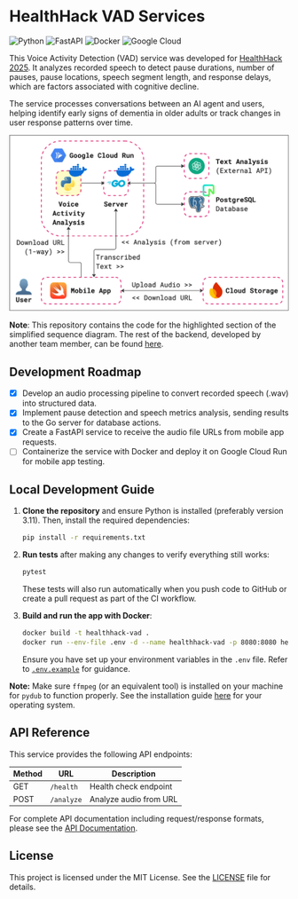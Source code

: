 # HealthHack VAD Services

![Python](https://img.shields.io/badge/python-3670A0?style=for-the-badge&logo=python&logoColor=ffdd54)
![FastAPI](https://img.shields.io/badge/FastAPI-005571?style=for-the-badge&logo=fastapi)
![Docker](https://img.shields.io/badge/docker-%230db7ed.svg?style=for-the-badge&logo=docker&logoColor=white)
![Google Cloud](https://img.shields.io/badge/GoogleCloud-%234285F4.svg?style=for-the-badge&logo=google-cloud&logoColor=white)

This Voice Activity Detection (VAD) service was developed for [HealthHack 2025](https://healthhack.sg/). It analyzes recorded speech to detect pause durations, number of pauses, pause locations, speech segment length, and response delays, which are factors associated with cognitive decline.

The service processes conversations between an AI agent and users, helping identify early signs of dementia in older adults or track changes in user response patterns over time.

![Simplified Sequence Diagram](/figure/simplified_sequence_diagram.png)

**Note**: This repository contains the code for the highlighted section of the simplified sequence diagram. The rest of the backend, developed by another team member, can be found [here](https://github.com/CATISNOTSODIUM/healthhack-backend).

## Development Roadmap

- [x] Develop an audio processing pipeline to convert recorded speech (.wav) into structured data.
- [x] Implement pause detection and speech metrics analysis, sending results to the Go server for database actions.
- [x] Create a FastAPI service to receive the audio file URLs from mobile app requests.
- [ ] Containerize the service with Docker and deploy it on Google Cloud Run for mobile app testing.

## Local Development Guide

1. **Clone the repository** and ensure Python is installed (preferably version 3.11). Then, install the required dependencies:

   ```bash
   pip install -r requirements.txt
   ```

2. **Run tests** after making any changes to verify everything still works:

   ```bash
   pytest
   ```

   These tests will also run automatically when you push code to GitHub or create a pull request as part of the CI workflow.

3. **Build and run the app with Docker**:

   ```bash
   docker build -t healthhack-vad .
   docker run --env-file .env -d --name healthhack-vad -p 8080:8080 healthhack-vad:latest
   ```

   Ensure you have set up your environment variables in the `.env` file. Refer to [`.env.example`](/.env.example) for guidance.

**Note:** Make sure `ffmpeg` (or an equivalent tool) is installed on your machine for `pydub` to function properly. See the installation guide [here](https://github.com/adaptlearning/adapt_authoring/wiki/installing-ffmpeg) for your operating system.

## API Reference

This service provides the following API endpoints:

| Method | URL        | Description            |
| ------ | ---------- | ---------------------- |
| GET    | `/health`  | Health check endpoint  |
| POST   | `/analyze` | Analyze audio from URL |

For complete API documentation including request/response formats, please see the [API Documentation](./docs/api.md).

## License

This project is licensed under the MIT License. See the [LICENSE](/LICENSE) file for details.
